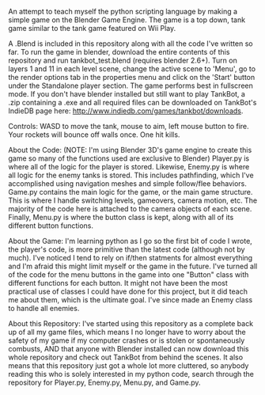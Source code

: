 An attempt to teach myself the python scripting language by making a simple game on the Blender Game Engine. The game is a top down, tank game similar to the tank game featured on Wii Play.

A .Blend is included in this repository along with all the code I've written so far. To run the game in blender, download the entire contents of this repository and run tankbot_test.blend (requires blender 2.6+). Turn on layers 1 and 11 in each level scene, change the active scene to 'Menu', go to the render options tab in the properties menu and click on the 'Start' button under the Standalone player section. The game performs best in fullscreen mode. If you don't have blender installed but still want to play TankBot, a .zip containing a .exe and all required files can be downloaded on TankBot's IndieDB page here: http://www.indiedb.com/games/tankbot/downloads.

Controls: WASD to move the tank, mouse to aim, left mouse button to fire. Your rockets will bounce off walls once. One hit kills.

About the Code: (NOTE: I'm using Blender 3D's game engine to create this game so many of the functions used are exclusive to Blender) Player.py is where all of the logic for the player is stored. Likewise, Enemy.py is where all logic for the enemy tanks is stored. This includes pathfinding, which I've accomplished using navigation meshes and simple follow/flee behaviors. Game.py contains the main logic for the game, or the main game structure. This is where I handle switching levels, gameovers, camera motion, etc. The majority of the code here is attached to the camera objects of each scene. Finally, Menu.py is where the button class is kept, along with all of its different button functions.

About the Game: I'm learning python as I go so the first bit of code I wrote, the player's code, is more primitive than the latest code (although not by much). I've noticed I tend to rely on if/then statments for almost everything and I'm afraid this might limit myself or the game in the future. I've turned all of the code for the menu buttons in the game into one "Button" class with different functions for each button. It might not have been the most practical use of classes I could have done for this project, but it did teach me about them, which is the ultimate goal. I've since made an Enemy class to handle all enemies.

About this Repository: I've started using this repository as a complete back up of all my game files, which means I no longer have to worry about the safety of my game if my computer crashes or is stolen or spontaneously combusts, AND that anyone with Blender installed can now download this whole repository and check out TankBot from behind the scenes. It also means that this repository just got a whole lot more cluttered, so anybody reading this who is solely interested in my python code, search through the repository for Player.py, Enemy.py, Menu.py, and Game.py.
